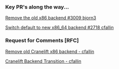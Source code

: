 
### Key PR's along the way...

[Remove the old x86 backend #3009 bjorn3](https://github.com/bytecodealliance/wasmtime/pull/3009)

[Switch default to new x86_64 backend #2718 cfallin](https://github.com/bytecodealliance/wasmtime/pull/2718)

### Request for Comments [RFC]

[Remove old Cranelift x86 backend - cfallin](https://github.com/bytecodealliance/rfcs/pull/12/files)

[Cranelift Backend Transition - cfallin](https://github.com/bytecodealliance/rfcs/blob/main/accepted/cranelift-backend-transition.md)
